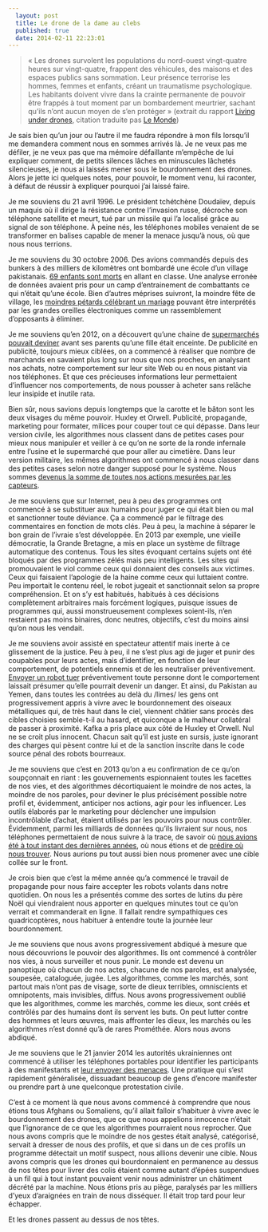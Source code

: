 ```yaml
---
  layout: post
  title: Le drone de la dame au clebs
  published: true
  date: 2014-02-11 22:23:01
---
```


> « Les drones survolent les populations du nord-ouest vingt-quatre heures sur vingt-quatre, frappent des véhicules, des maisons et des espaces publics sans sommation. Leur présence terrorise les hommes, femmes et enfants, créant un traumatisme psychologique. Les habitants doivent vivre dans la crainte permanente de pouvoir être frappés à tout moment par un bombardement meurtrier, sachant qu’ils n’ont aucun moyen de s’en protéger »
(extrait du rapport [Living under drones](http://www.livingunderdrones.org/living-under-drones/), citation traduite pas [Le Monde](http://www.lemonde.fr/asie-pacifique/article/2012/09/26/vivre-dans-la-peur-des-drones_1765872_3216.html))

Je sais bien qu’un jour ou l’autre il me faudra répondre à mon fils lorsqu’il me demandera comment nous en sommes arrivés là. Je ne veux pas me défiler, je ne veux pas que ma mémoire défaillante m’empêche de lui expliquer comment, de petits silences lâches en minuscules lâchetés silencieuses, je nous ai laissés mener sous le bourdonnement des drones. Alors je jette ici quelques notes, pour pouvoir, le moment venu, lui raconter, à défaut de réussir à expliquer pourquoi j’ai laissé faire.

Je me souviens du 21 avril 1996. Le président tchétchène Doudaïev, depuis un maquis où il dirige la résistance contre l’invasion russe, décroche son téléphone satellite et meurt, tué par un missile qui l’a localisé grâce au signal de son téléphone. À peine nés, les téléphones mobiles venaient de se transformer en balises capable de mener la menace jusqu’à nous, où que nous nous terrions.

Je me souviens du 30 octobre 2006. Des avions commandés depuis des bunkers à des milliers de kilomètres ont bombardé une école d’un village pakistanais. [69 enfants sont morts](http://en.wikipedia.org/wiki/Chenagai_airstrike) en allant en classe. Une analyse erronée de données avaient pris pour un camp d’entrainement de combattants ce qui n’était qu’une école. Bien d’autres méprises suivront, la moindre fête de village, les [moindres pétards célébrant un mariage](http://america.aljazeera.com/watch/shows/america-tonight/america-tonight-blog/2014/1/17/what-really-happenedwhenausdronehitayemeniweddingconvoy.html) pouvant être interprétés par les grandes oreilles électroniques comme un rassemblement d’opposants à éliminer.

Je me souviens qu’en 2012, on a découvert qu’une chaine de [supermarchés pouvait deviner](http://www.nytimes.com/2012/02/19/magazine/shopping-habits.html?pagewanted=all) avant ses parents qu’une fille était enceinte.  De publicité en publicité, toujours mieux ciblées, on a commencé à réaliser que nombre de marchands en savaient plus long sur nous que nos proches, en analysant nos achats, notre comportement sur leur site Web ou en nous pistant via nos téléphones. Et que ces précieuses informations leur permettaient d’influencer nos comportements, de nous pousser à acheter sans relâche leur insipide et inutile rata.

Bien sûr, nous savions depuis longtemps que la carotte et le bâton sont les deux visages du même pouvoir. Huxley et Orwell. Publicité, propagande, marketing pour formater, milices pour couper tout ce qui dépasse. Dans leur version civile, les algorithmes nous classent dans de petites cases pour mieux nous manipuler et veiller à ce qu’on ne sorte de la ronde infernale entre l’usine et le supermarché que pour aller au cimetière. Dans leur version militaire, les mêmes algorithmes ont commencé à nous classer dans des petites cases selon notre danger supposé pour le système. Nous sommes [devenus la somme de toutes nos actions mesurées par les capteurs](http://www.internetactu.net/2013/05/29/theorie-du-drone-de-la-fabrique-des-automates-politiques/).

Je me souviens que sur Internet, peu à peu des programmes ont commencé à se substituer aux humains pour juger ce qui était bien ou mal et sanctionner toute déviance. Ça a commencé par le filtrage des commentaires en fonction de mots clés. Peu à peu, la machine à séparer le bon grain de l’ivraie s’est développée. En 2013 par exemple, une vieille démocratie, la Grande Bretagne, a mis en place un système de filtrage automatique des contenus. Tous les sites évoquant certains sujets ont été bloqués par des programmes zélés mais peu intelligents. Les sites qui promouvaient le viol comme ceux qui donnaient des conseils aux victimes. Ceux qui faisaient l’apologie de la haine comme ceux qui luttaient contre. Peu importait le contenu réel, le robot jugeait et sanctionnait selon sa propre compréhension. Et on s’y est habitués, habitués à ces décisions complètement arbitraires mais forcément logiques, puisque issues de programmes qui, aussi monstrueusement complexes soient-ils, n’en restaient pas moins binaires, donc neutres, objectifs, c’est du moins ainsi qu’on nous les vendait.

Je me souviens avoir assisté en spectateur attentif mais inerte à ce glissement de la justice. Peu à peu, il ne s’est plus agi de juger et punir des coupables pour leurs actes, mais d’identifier, en fonction de leur comportement, de potentiels ennemis et de les neutraliser préventivement. [Envoyer un robot tuer](http://drones.pitchinteractive.com/) préventivement toute personne dont le comportement laissait présumer qu’elle pourrait devenir un danger. Et ainsi, du Pakistan au Yemen, dans toutes les contrées au delà du /limes/ les gens ont progressivement appris à vivre avec le bourdonnement des oiseaux métalliques qui, de très haut dans le ciel, viennent châtier sans procès des cibles choisies semble-t-il au hasard, et quiconque a le malheur collatéral de passer à proximité. Kafka a pris place aux côté de Huxley et Orwell. Nul ne se croit plus innocent. Chacun sait qu’il est juste en sursis, juste ignorant des charges qui pèsent contre lui et de la sanction inscrite dans le code source pénal des robots bourreaux.

Je me souviens que c’est en 2013 qu’on a eu confirmation de ce qu’on soupçonnait en riant : les gouvernements espionnaient toutes les facettes de nos vies, et des algorithmes décortiquaient le moindre de nos actes, la moindre de nos paroles, pour deviner le plus précisément possible notre profil et, évidemment, anticiper nos actions, agir pour les influencer. Les outils élaborés par le marketing pour déclencher une impulsion incontrôlable d’achat, étaient utilisés par les pouvoirs pour nous contrôler. Évidemment, parmi les milliards de données qu’ils livraient sur nous, nos téléphones permettaient de nous suivre à la trace, de savoir où [nous avions été à tout instant des dernières années](https://maps.google.com/locationhistory/), où nous étions et de [prédire où nous trouver](http://arstechnica.com/science/2010/02/cell-phones-show-human-movement-predictable-93-of-the-time/). Nous aurions pu tout aussi bien nous promener avec une cible collée sur le front.

Je crois bien que c’est la même année qu’a commencé le travail de propagande pour nous faire accepter les robots volants dans notre quotidien. On nous les a présentés comme des sortes de lutins du père Noël qui viendraient nous apporter en quelques minutes tout ce qu’on verrait et commanderait en ligne. Il fallait rendre sympathiques ces quadricoptères, nous habituer à entendre toute la journée leur bourdonnement.

Je me souviens que nous avons progressivement abdiqué à mesure que nous découvrions le pouvoir des algorithmes. Ils ont commencé à contrôler nos vies, à nous surveiller et nous punir. Le monde est devenu un panoptique où chacun de nos actes, chacune de nos paroles, est analysée, soupesée, cataloguée, jugée. Les algorithmes, comme les marchés, sont partout mais n’ont pas de visage, sorte de dieux terribles, omniscients et omnipotents, mais invisibles, diffus. Nous avons progressivement oublié que les algorithmes, comme les marchés, comme les dieux, sont créés et contrôlés par des humains dont ils servent les buts. On peut lutter contre des hommes et leurs œuvres, mais affronter les dieux, les marchés ou les algorithmes n’est donné qu’à de rares Prométhée. Alors nous avons abdiqué.

Je me souviens que le 21 janvier 2014 les autorités ukrainiennes ont commencé à utiliser les téléphones portables pour identifier les participants à des manifestants et [leur envoyer des menaces](http://thelede.blogs.nytimes.com/2014/01/22/ominous-text-message-sent-to-protesters-in-kiev-sends-chills-around-the-internet/). Une pratique qui s’est rapidement généralisée, dissuadant beaucoup de gens d’encore manifester ou prendre part à une quelconque protestation civile.

C’est à ce moment là que nous avons commencé à comprendre que nous étions tous Afghans ou Somaliens, qu’il allait falloir s’habituer à vivre avec le bourdonnement des drones, que ce que nous appelions innocence n’était que l’ignorance de ce que les algorithmes pourraient nous reprocher. Que nous avons compris que le moindre de nos gestes était analysé, catégorisé, servait à dresser de nous des profils, et que si dans un de ces profils un programme détectait un motif suspect, nous allions devenir une cible. Nous avons compris que les drones qui bourdonnaient en permanence au dessus de nos têtes pour livrer des colis étaient comme autant d’épées suspendues à un fil qui à tout instant pouvaient venir nous administrer un châtiment décrété par la machine. Nous étions pris au piège, paralysés par les milliers d’yeux d’araignées en train de nous disséquer. Il était trop tard pour leur échapper.

Et les drones passent au dessus de nos têtes.

